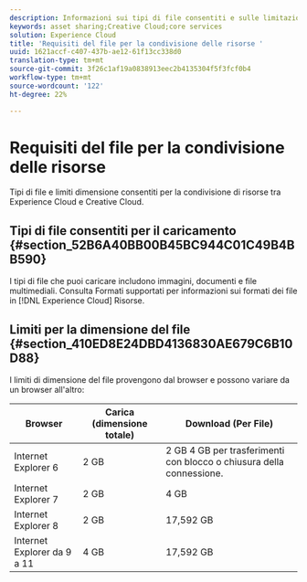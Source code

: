 ```yaml
---
description: Informazioni sui tipi di file consentiti e sulle limitazioni di dimensione per la condivisione di risorse tra Adobe Experience Cloud e Creative Cloud.
keywords: asset sharing;Creative Cloud;core services
solution: Experience Cloud
title: 'Requisiti del file per la condivisione delle risorse '
uuid: 1621accf-c407-437b-ae12-61f13cc338d0
translation-type: tm+mt
source-git-commit: 3f26c1af19a0838913eec2b4135304f5f3fcf0b4
workflow-type: tm+mt
source-wordcount: '122'
ht-degree: 22%

---
```



# Requisiti del file per la condivisione delle risorse

Tipi di file e limiti dimensione consentiti per la condivisione di risorse tra  Experience Cloud e Creative Cloud.

## Tipi di file consentiti per il caricamento {#section_52B6A40BB00B45BC944C01C49B4BB590}

I tipi di file che puoi caricare includono immagini, documenti e file multimediali. Consulta Formati [](https://helpx.adobe.com/experience-manager/brand-portal/using/brand-portal-supported-formats.html) supportati per informazioni sui formati dei file in [!DNL Experience Cloud] Risorse.

## Limiti per la dimensione del file {#section_410ED8E24DBD4136830AE679C6B10D88}

I limiti di dimensione del file provengono dal browser e possono variare da un browser all&#39;altro:

| Browser | Carica (dimensione totale) | Download (Per File) |
|--- |--- |--- |
| Internet Explorer 6 | 2 GB | 2 GB 4 GB per trasferimenti con blocco o chiusura della connessione. |
| Internet Explorer 7 | 2 GB | 4 GB |
| Internet Explorer 8 | 2 GB | 17,592 GB |
| Internet Explorer da 9 a 11 | 4 GB | 17,592 GB |
